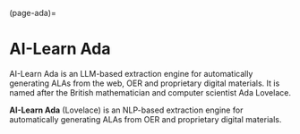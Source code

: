 (page-ada)=
# AI-Learn Ada

AI-Learn Ada is an LLM-based extraction engine for automatically generating ALAs from the web, OER and proprietary digital materials. It is named after the British mathematician and computer scientist Ada Lovelace.

**AI-Learn Ada** (Lovelace) is an NLP-based extraction engine for automatically generating ALAs from OER and proprietary digital materials.